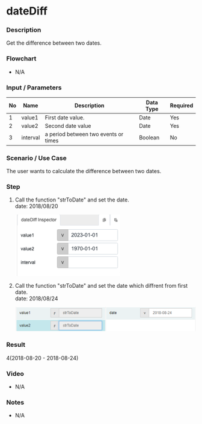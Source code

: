 ﻿# dateDiff 

### Description

Get the difference between two dates.

### Flowchart

- N/A 

### Input / Parameters

| No | Name | Description | Data Type | Required |
| ------ | ------ | ------ |------ | ------ |
| 1 | value1 | First date value. | Date | Yes |
| 2 | value2 | Second date value | Date | Yes |
| 3 | interval | a period between two events or times | Boolean | No | 

### Scenario / Use Case

The user wants to calculate the difference between two dates.
</br>
### Step

1. Call the function "strToDate" and set the       date.
   </br>
   date: 2018/08/20<br />
   
   ![](../../../../document/function/Object/dateDiff/dateDiff-step-1.png?raw=true)

2. Call the function "strToDate" and set      the date which diffrent from first         date.<br>
   date: 2018/08/24<br />
   
   ![](../../../../document/function/Object/dateDiff/dateDiff-step-2.png?raw=true)

### Result

4(2018-08-20 - 2018-08-24)

### Video

- N/A

<!--[![Video](http://i.imgur.com/Ot5DWAW.png)](https://youtu.be/StTqXEQ2l-Y?t=35s)-->

### Notes

- N/A